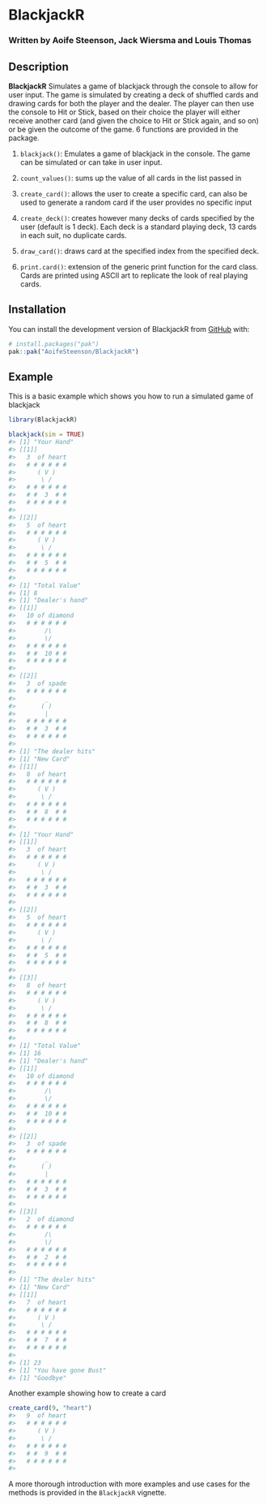 
<!-- README.md is generated from README.Rmd. Please edit that file -->

# BlackjackR

### Written by Aoife Steenson, Jack Wiersma and Louis Thomas

<!-- badges: start -->
<!-- badges: end -->

## Description

**BlackjackR** Simulates a game of blackjack through the console to
allow for user input. The game is simulated by creating a deck of
shuffled cards and drawing cards for both the player and the dealer. The
player can then use the console to Hit or Stick, based on their choice
the player will either receive another card (and given the choice to Hit
or Stick again, and so on) or be given the outcome of the game. 6
functions are provided in the package.

1.  `blackjack()`: Emulates a game of blackjack in the console. The game
    can be simulated or can take in user input.

2.  `count_values()`: sums up the value of all cards in the list passed
    in

3.  `create_card()`: allows the user to create a specific card, can also
    be used to generate a random card if the user provides no specific
    input

4.  `create_deck()`: creates however many decks of cards specified by
    the user (default is 1 deck). Each deck is a standard playing deck,
    13 cards in each suit, no duplicate cards.

5.  `draw_card()`: draws card at the specified index from the specified
    deck.

6.  `print.card()`: extension of the generic print function for the card
    class. Cards are printed using ASCII art to replicate the look of
    real playing cards.

## Installation

You can install the development version of BlackjackR from
[GitHub](https://github.com/) with:

``` r
# install.packages("pak")
pak::pak("AoifeSteenson/BlackjackR")
```

## Example

This is a basic example which shows you how to run a simulated game of
blackjack

``` r
library(BlackjackR)

blackjack(sim = TRUE)
#> [1] "Your Hand"
#> [[1]]
#>   3  of heart 
#>   # # # # # #
#>      ( V ) 
#>       \ /  
#>   # # # # # #
#>   # #  3  # #
#>   # # # # # #
#>   
#> [[2]]
#>   5  of heart 
#>   # # # # # #
#>      ( V ) 
#>       \ /  
#>   # # # # # #
#>   # #  5  # #
#>   # # # # # #
#>   
#> [1] "Total Value"
#> [1] 8
#> [1] "Dealer's hand"
#> [[1]]
#>   10 of diamond 
#>   # # # # # #
#>        /\ 
#>        \/ 
#>   # # # # # #
#>   # #  10 # #
#>   # # # # # #
#>   
#> [[2]]
#>   3  of spade 
#>   # # # # # #
#>        _    
#>       ( ) 
#>        | 
#>   # # # # # #
#>   # #  3  # #
#>   # # # # # #
#>   
#> [1] "The dealer hits"
#> [1] "New Card"
#> [[1]]
#>   8  of heart 
#>   # # # # # #
#>      ( V ) 
#>       \ /  
#>   # # # # # #
#>   # #  8  # #
#>   # # # # # #
#>   
#> [1] "Your Hand"
#> [[1]]
#>   3  of heart 
#>   # # # # # #
#>      ( V ) 
#>       \ /  
#>   # # # # # #
#>   # #  3  # #
#>   # # # # # #
#>   
#> [[2]]
#>   5  of heart 
#>   # # # # # #
#>      ( V ) 
#>       \ /  
#>   # # # # # #
#>   # #  5  # #
#>   # # # # # #
#>   
#> [[3]]
#>   8  of heart 
#>   # # # # # #
#>      ( V ) 
#>       \ /  
#>   # # # # # #
#>   # #  8  # #
#>   # # # # # #
#>   
#> [1] "Total Value"
#> [1] 16
#> [1] "Dealer's hand"
#> [[1]]
#>   10 of diamond 
#>   # # # # # #
#>        /\ 
#>        \/ 
#>   # # # # # #
#>   # #  10 # #
#>   # # # # # #
#>   
#> [[2]]
#>   3  of spade 
#>   # # # # # #
#>        _    
#>       ( ) 
#>        | 
#>   # # # # # #
#>   # #  3  # #
#>   # # # # # #
#>   
#> [[3]]
#>   2  of diamond 
#>   # # # # # #
#>        /\ 
#>        \/ 
#>   # # # # # #
#>   # #  2  # #
#>   # # # # # #
#>   
#> [1] "The dealer hits"
#> [1] "New Card"
#> [[1]]
#>   7  of heart 
#>   # # # # # #
#>      ( V ) 
#>       \ /  
#>   # # # # # #
#>   # #  7  # #
#>   # # # # # #
#>   
#> [1] 23
#> [1] "You have gone Bust"
#> [1] "Goodbye"
```

Another example showing how to create a card

``` r
create_card(9, "heart")
#>   9  of heart 
#>   # # # # # #
#>      ( V ) 
#>       \ /  
#>   # # # # # #
#>   # #  9  # #
#>   # # # # # #
#> 
```

A more thorough introduction with more examples and use cases for the
methods is provided in the `BlackjackR` vignette.
